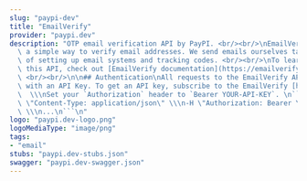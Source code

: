 ```yaml
---
slug: "paypi-dev"
title: "EmailVerify"
provider: "paypi.dev"
description: "OTP email verification API by PayPI. <br/><br/>\nEmailVerify provides\
  \ a simple way to verify email addresses. We send emails ourselves taking the burden\
  \ of setting up email systems and tracking codes. <br/><br/>\nTo learn more about\
  \ this API, check out [EmailVerify documentation](https://emailverify.paypi.dev/)\
  \ <br/><br/>\n\n## Authentication\nAll requests to the EmailVerify API must be authenticated\
  \ with an API Key. To get an API key, subscribe to the EmailVerify [here](https://app.paypi.dev/subscribe/c2VydmljZTo1OGQxZDNmMy05OWQ5LTQ3ZjYtOWJkNi02OWNkMTY1OGFmOWU=).\
  \  \\\nSet your `Authorization` header to `Bearer YOUR-API-KEY`. \n```\ncurl\n-H\
  \ \"Content-Type: application/json\" \\\n-H \"Authorization: Bearer YOUR-API-KEY\"\
  \ \\\n...\n```\n"
logo: "paypi.dev-logo.png"
logoMediaType: "image/png"
tags:
- "email"
stubs: "paypi.dev-stubs.json"
swagger: "paypi.dev-swagger.json"
---
```

